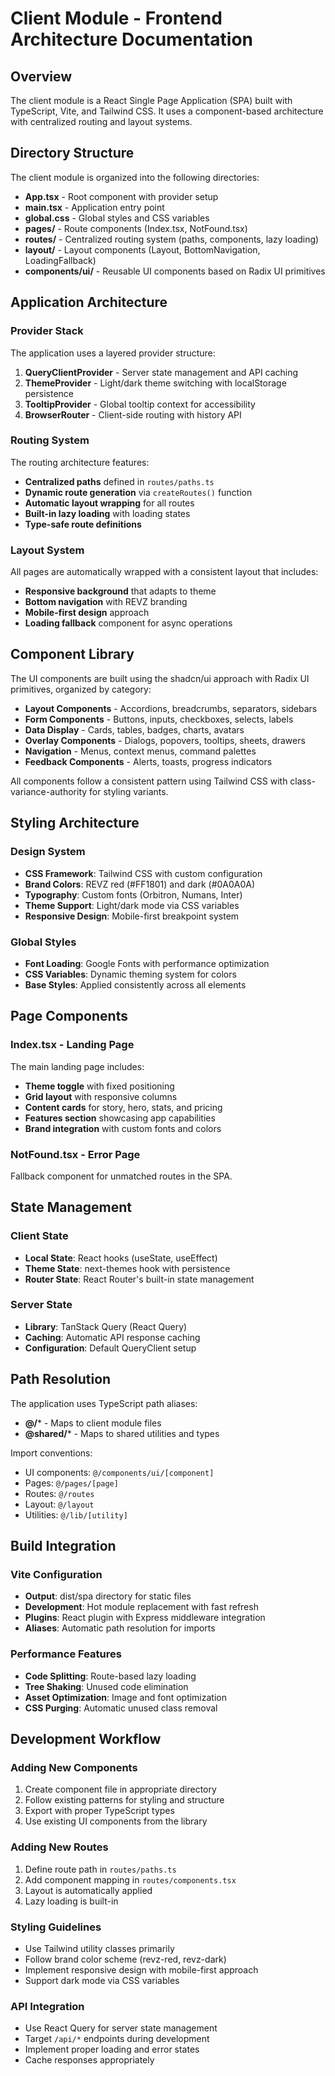 # Client Module - Frontend Architecture Documentation

## Overview

The client module is a React Single Page Application (SPA) built with TypeScript, Vite, and Tailwind CSS. It uses a component-based architecture with centralized routing and layout systems.

## Directory Structure

The client module is organized into the following directories:

- **App.tsx** - Root component with provider setup
- **main.tsx** - Application entry point
- **global.css** - Global styles and CSS variables
- **pages/** - Route components (Index.tsx, NotFound.tsx)
- **routes/** - Centralized routing system (paths, components, lazy loading)
- **layout/** - Layout components (Layout, BottomNavigation, LoadingFallback)
- **components/ui/** - Reusable UI components based on Radix UI primitives

## Application Architecture

### Provider Stack
The application uses a layered provider structure:
1. **QueryClientProvider** - Server state management and API caching
2. **ThemeProvider** - Light/dark theme switching with localStorage persistence
3. **TooltipProvider** - Global tooltip context for accessibility
4. **BrowserRouter** - Client-side routing with history API

### Routing System
The routing architecture features:
- **Centralized paths** defined in `routes/paths.ts`
- **Dynamic route generation** via `createRoutes()` function
- **Automatic layout wrapping** for all routes
- **Built-in lazy loading** with loading states
- **Type-safe route definitions**

### Layout System
All pages are automatically wrapped with a consistent layout that includes:
- **Responsive background** that adapts to theme
- **Bottom navigation** with REVZ branding
- **Mobile-first design** approach
- **Loading fallback** component for async operations

## Component Library

The UI components are built using the shadcn/ui approach with Radix UI primitives, organized by category:

- **Layout Components** - Accordions, breadcrumbs, separators, sidebars
- **Form Components** - Buttons, inputs, checkboxes, selects, labels
- **Data Display** - Cards, tables, badges, charts, avatars
- **Overlay Components** - Dialogs, popovers, tooltips, sheets, drawers
- **Navigation** - Menus, context menus, command palettes
- **Feedback Components** - Alerts, toasts, progress indicators

All components follow a consistent pattern using Tailwind CSS with class-variance-authority for styling variants.

## Styling Architecture

### Design System
- **CSS Framework**: Tailwind CSS with custom configuration
- **Brand Colors**: REVZ red (#FF1801) and dark (#0A0A0A)
- **Typography**: Custom fonts (Orbitron, Numans, Inter)
- **Theme Support**: Light/dark mode via CSS variables
- **Responsive Design**: Mobile-first breakpoint system

### Global Styles
- **Font Loading**: Google Fonts with performance optimization
- **CSS Variables**: Dynamic theming system for colors
- **Base Styles**: Applied consistently across all elements

## Page Components

### Index.tsx - Landing Page
The main landing page includes:
- **Theme toggle** with fixed positioning
- **Grid layout** with responsive columns
- **Content cards** for story, hero, stats, and pricing
- **Features section** showcasing app capabilities
- **Brand integration** with custom fonts and colors

### NotFound.tsx - Error Page
Fallback component for unmatched routes in the SPA.

## State Management

### Client State
- **Local State**: React hooks (useState, useEffect)
- **Theme State**: next-themes hook with persistence
- **Router State**: React Router's built-in state management

### Server State
- **Library**: TanStack Query (React Query)
- **Caching**: Automatic API response caching
- **Configuration**: Default QueryClient setup

## Path Resolution

The application uses TypeScript path aliases:
- **@/*** - Maps to client module files
- **@shared/*** - Maps to shared utilities and types

Import conventions:
- UI components: `@/components/ui/[component]`
- Pages: `@/pages/[page]`
- Routes: `@/routes`
- Layout: `@/layout`
- Utilities: `@/lib/[utility]`

## Build Integration

### Vite Configuration
- **Output**: dist/spa directory for static files
- **Development**: Hot module replacement with fast refresh
- **Plugins**: React plugin with Express middleware integration
- **Aliases**: Automatic path resolution for imports

### Performance Features
- **Code Splitting**: Route-based lazy loading
- **Tree Shaking**: Unused code elimination
- **Asset Optimization**: Image and font optimization
- **CSS Purging**: Automatic unused class removal

## Development Workflow

### Adding New Components
1. Create component file in appropriate directory
2. Follow existing patterns for styling and structure
3. Export with proper TypeScript types
4. Use existing UI components from the library

### Adding New Routes
1. Define route path in `routes/paths.ts`
2. Add component mapping in `routes/components.tsx`
3. Layout is automatically applied
4. Lazy loading is built-in

### Styling Guidelines
- Use Tailwind utility classes primarily
- Follow brand color scheme (revz-red, revz-dark)
- Implement responsive design with mobile-first approach
- Support dark mode via CSS variables

### API Integration
- Use React Query for server state management
- Target `/api/*` endpoints during development
- Implement proper loading and error states
- Cache responses appropriately